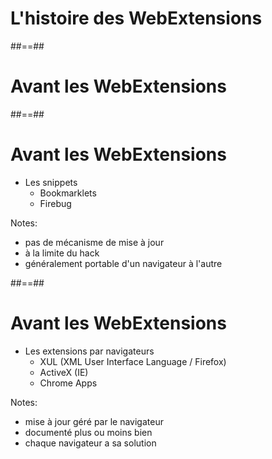 <!-- .slide: class="transition left" data-background="./assets/images/pexels-miguel-á-padriñán-one.jpeg" style="left: 600px;" -->

# L'histoire des WebExtensions

##==##

# Avant les WebExtensions

##==##

# Avant les WebExtensions

- Les snippets
    - Bookmarklets
    - Firebug

Notes:
- pas de mécanisme de mise à jour
- à la limite du hack
- généralement portable d'un navigateur à l'autre

##==##

# Avant les WebExtensions

- Les extensions par navigateurs
    - XUL (XML User Interface Language / Firefox)
    - ActiveX (IE)
    - Chrome Apps

Notes:
- mise à jour géré par le navigateur
- documenté plus ou moins bien
- chaque navigateur a sa solution
